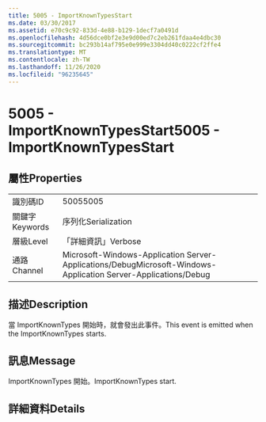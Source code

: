 ```yaml
---
title: 5005 - ImportKnownTypesStart
ms.date: 03/30/2017
ms.assetid: e70c9c92-833d-4e88-b129-1decf7a0491d
ms.openlocfilehash: 4d56dce0bf2e3e9d00ed7c2eb261fdaa4e4dbc30
ms.sourcegitcommit: bc293b14af795e0e999e3304dd40c0222cf2ffe4
ms.translationtype: MT
ms.contentlocale: zh-TW
ms.lasthandoff: 11/26/2020
ms.locfileid: "96235645"
---
```

# <a name="5005---importknowntypesstart"></a><span data-ttu-id="afdad-102">5005 - ImportKnownTypesStart</span><span class="sxs-lookup"><span data-stu-id="afdad-102">5005 - ImportKnownTypesStart</span></span>

## <a name="properties"></a><span data-ttu-id="afdad-103">屬性</span><span class="sxs-lookup"><span data-stu-id="afdad-103">Properties</span></span>  
  
|||  
|-|-|  
|<span data-ttu-id="afdad-104">識別碼</span><span class="sxs-lookup"><span data-stu-id="afdad-104">ID</span></span>|<span data-ttu-id="afdad-105">5005</span><span class="sxs-lookup"><span data-stu-id="afdad-105">5005</span></span>|  
|<span data-ttu-id="afdad-106">關鍵字</span><span class="sxs-lookup"><span data-stu-id="afdad-106">Keywords</span></span>|<span data-ttu-id="afdad-107">序列化</span><span class="sxs-lookup"><span data-stu-id="afdad-107">Serialization</span></span>|  
|<span data-ttu-id="afdad-108">層級</span><span class="sxs-lookup"><span data-stu-id="afdad-108">Level</span></span>|<span data-ttu-id="afdad-109">「詳細資訊」</span><span class="sxs-lookup"><span data-stu-id="afdad-109">Verbose</span></span>|  
|<span data-ttu-id="afdad-110">通路</span><span class="sxs-lookup"><span data-stu-id="afdad-110">Channel</span></span>|<span data-ttu-id="afdad-111">Microsoft-Windows-Application Server-Applications/Debug</span><span class="sxs-lookup"><span data-stu-id="afdad-111">Microsoft-Windows-Application Server-Applications/Debug</span></span>|  
  
## <a name="description"></a><span data-ttu-id="afdad-112">描述</span><span class="sxs-lookup"><span data-stu-id="afdad-112">Description</span></span>  

 <span data-ttu-id="afdad-113">當 ImportKnownTypes 開始時，就會發出此事件。</span><span class="sxs-lookup"><span data-stu-id="afdad-113">This event is emitted when the ImportKnownTypes starts.</span></span>  
  
## <a name="message"></a><span data-ttu-id="afdad-114">訊息</span><span class="sxs-lookup"><span data-stu-id="afdad-114">Message</span></span>  

 <span data-ttu-id="afdad-115">ImportKnownTypes 開始。</span><span class="sxs-lookup"><span data-stu-id="afdad-115">ImportKnownTypes start.</span></span>  
  
## <a name="details"></a><span data-ttu-id="afdad-116">詳細資料</span><span class="sxs-lookup"><span data-stu-id="afdad-116">Details</span></span>
